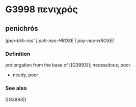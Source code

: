 # G3998 πενιχρός

## penichrós

_(pen-tikh-ros' | peh-nee-HROSE | pay-nee-HROSE)_

### Definition

prolongation from the base of [[G3993]]; necessitous; poor.

- needy, poor

### See also

[[G3993]]

